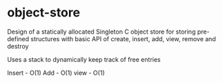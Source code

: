 # object-store
Design of a statically allocated Singleton C object store for storing pre-defined structures with basic API of create, insert, add, view, remove and destroy

Uses a stack to dynamically keep track of free entries 

Insert - O(1)
Add - O(1)
view - O(1)

